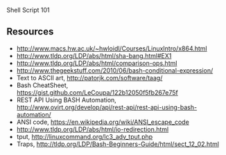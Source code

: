 Shell Script 101

## Resources

* http://www.macs.hw.ac.uk/~hwloidl/Courses/LinuxIntro/x864.html
* http://www.tldp.org/LDP/abs/html/sha-bang.html#EX1
* http://www.tldp.org/LDP/abs/html/comparison-ops.html
* http://www.thegeekstuff.com/2010/06/bash-conditional-expression/
* Text to ASCII art, http://patorjk.com/software/taag/
* Bash CheatSheet, https://gist.github.com/LeCoupa/122b12050f5fb267e75f
* REST API Using BASH Automation, http://www.ovirt.org/develop/api/rest-api/rest-api-using-bash-automation/
* ANSI code, https://en.wikipedia.org/wiki/ANSI_escape_code
* http://www.tldp.org/LDP/abs/html/io-redirection.html
* tput, http://linuxcommand.org/lc3_adv_tput.php
* Traps, http://tldp.org/LDP/Bash-Beginners-Guide/html/sect_12_02.html
